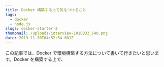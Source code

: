 ```yaml
---
title: Docker 構築する上で気をつけること
tags: 
  - docker 
  - node.js 
slugs: docker-starter-2
thumbnail: /uploads/interview-1018333_640.png
date: 2019-11-30T04:52:54.681Z
---
```


この記事では、Docker で環境構築する方法について書いて行きたいと思います。Docker を構築する上で、
